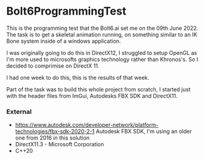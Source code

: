 # Bolt6ProgrammingTest
This is the programming test that the Bolt6.ai set me on the 09th June 2022. 
The task is to get a skeletal animation running, on something similar to an IK Bone system inside of a windows application.

I was originally going to do this in DirectX12, I struggled to setup OpenGL as I'm more used to microsofts graphics technology
rather than Khronos's. So I decided to comprimise on DirectX 11.

I had one week to do this, this is the results of that week.

Part of the task was to build this whole project from scratch, I started just with the header files from ImGui, Autodesks FBX SDK and DirectX11.

### External
- https://www.autodesk.com/developer-network/platform-technologies/fbx-sdk-2020-2-1 Autodesk FBX SDK, I'm using an older one from 2016 in this solution 
- DirectX11.3 - Microsoft Corporation 
- C++20
